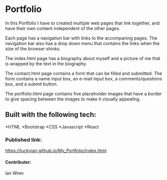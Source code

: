 # Portfolio

In this Portfolio I have to created multiple web pages that link together, and have their own content independent of the other pages.

Each page has a navigation bar with links to the accompaning pages.  The navigation bar also has a drop down menu that contains the links when the size of the browser shinks.

The index.html page has a biography about myself and a picture of me that is wrapped by the text in the biography.

The contact.html page contains a form that can be filled and submitted.  The form contains a name input box, an e-mail input box, a comments/questions box, and a submit button.

The portfolio.html page contains five placeholder images that have a border to give spacing between the images to make it visually appealing.

## Built with the following tech:

*HTML
*Bootstrap
*CSS
*Javascript
*React


### Published link:
https://luckyian.github.io/My_Portfolio/index.html

#### Contributer:

Ian Wren
